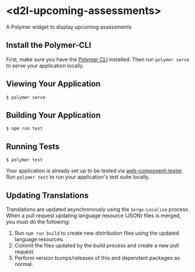 # \<d2l-upcoming-assessments\>

A Polymer widget to display upcoming assessments

## Install the Polymer-CLI

First, make sure you have the [Polymer CLI](https://www.npmjs.com/package/polymer-cli) installed. Then run `polymer serve` to serve your application locally.

## Viewing Your Application

```
$ polymer serve
```

## Building Your Application

```
$ npm run test
```

## Running Tests

```
$ polymer test
```

Your application is already set up to be tested via [web-component-tester](https://github.com/Polymer/web-component-tester). Run `polymer test` to run your application's test suite locally.

## Updating Translations

Translations are updated asynchronously using the `Serge-Localize` process. When a pull request updating language resource (JSON) files is merged, you must do the following:

1. Run `npm run build` to create new distribution files using the updated language resources.
2. Commit the files updated by the build process and create a new pull request.
3. Perform version bumps/releases of this and dependent packages as normal.
